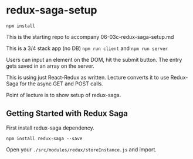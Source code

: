 # redux-saga-setup
`npm install`

This is the starting repo to accompany 06-03c-redux-saga-setup.md

This is a 3/4 stack app (no DB)
`npm run client` and `npm run server`

Users can input an element on the DOM, hit the submit button. The entry gets saved in an array on the server.

This is using just React-Redux as written. Lecture converts it to use Redux-Saga for the async GET and POST calls.

Point of lecture is to show setup of redux-saga.

## Getting Started with Redux Saga

First install redux-saga dependency.

`npm install redux-saga --save`

Open your `./src/modules/redux/storeInstance.js` and import.


